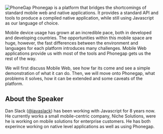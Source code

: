 ![PhoneGap](/images/phonegap-logo.png "PhoneGap")
Phonegap is a platform that bridges the shortcomings of standard mobile web and native applications. It provides a standard API and tools to produce a compiled native application, while still using Javascript as our language of choice.

Mobile device usage has grown at an incredible pace, both in developed and developing countries. The opportunities within this mobile space are huge, however, the fast differences between the environment and languages for each platform introduces many challenges. Mobile Web applications provide us with most of the tools and Phonegap gets us the rest of the way.

We will first discuss Mobile Web, see how far its come and see a simple demonstration of what it can do. Then, we will move onto Phonegap, what problems it solves, how it can be extended and some caveats of the platform.

About the Speaker
-----------------

Dan Slack ([@javaslack](https://twitter.com/javaslack)) has been working with Javascript for 8 years now. He currently works a small mobile-centric company, Niche Solutions, were he is working on mobile solutions for enterprise customers. He has both experince working on native level applications as well as using Phonegap. 
